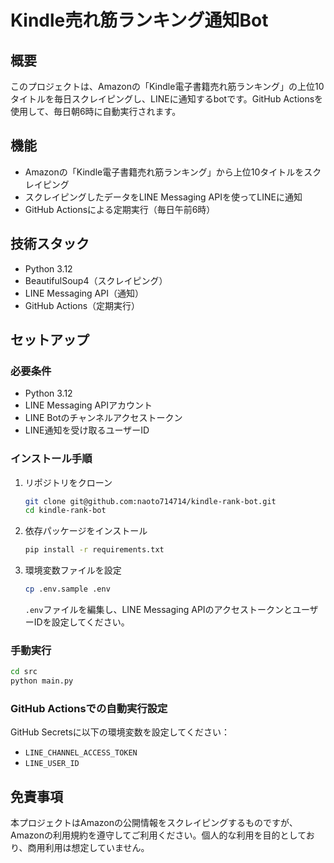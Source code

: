 # Kindle売れ筋ランキング通知Bot

## 概要
このプロジェクトは、Amazonの「Kindle電子書籍売れ筋ランキング」の上位10タイトルを毎日スクレイピングし、LINEに通知するbotです。GitHub Actionsを使用して、毎日朝6時に自動実行されます。

## 機能
- Amazonの「Kindle電子書籍売れ筋ランキング」から上位10タイトルをスクレイピング
- スクレイピングしたデータをLINE Messaging APIを使ってLINEに通知
- GitHub Actionsによる定期実行（毎日午前6時）

## 技術スタック
- Python 3.12
- BeautifulSoup4（スクレイピング）
- LINE Messaging API（通知）
- GitHub Actions（定期実行）

## セットアップ

### 必要条件
- Python 3.12
- LINE Messaging APIアカウント
- LINE Botのチャンネルアクセストークン
- LINE通知を受け取るユーザーID

### インストール手順
1. リポジトリをクローン
   ```bash
   git clone git@github.com:naoto714714/kindle-rank-bot.git
   cd kindle-rank-bot
   ```

2. 依存パッケージをインストール
   ```bash
   pip install -r requirements.txt
   ```

3. 環境変数ファイルを設定
   ```bash
   cp .env.sample .env
   ```
   `.env`ファイルを編集し、LINE Messaging APIのアクセストークンとユーザーIDを設定してください。

### 手動実行
```bash
cd src
python main.py
```

### GitHub Actionsでの自動実行設定
GitHub Secretsに以下の環境変数を設定してください：
- `LINE_CHANNEL_ACCESS_TOKEN`
- `LINE_USER_ID`

## 免責事項
本プロジェクトはAmazonの公開情報をスクレイピングするものですが、Amazonの利用規約を遵守してご利用ください。個人的な利用を目的としており、商用利用は想定していません。
